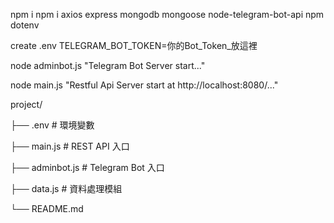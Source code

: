 npm i
npm i axios express mongodb mongoose node-telegram-bot-api
npm dotenv

create .env 
TELEGRAM_BOT_TOKEN=你的Bot_Token_放這裡

node adminbot.js
"Telegram Bot Server start..."

node main.js
"Restful Api Server start at http://localhost:8080/..."


project/

├── .env # 環境變數

├── main.js # REST API 入口

├── adminbot.js # Telegram Bot 入口

├── data.js # 資料處理模組

└── README.md


